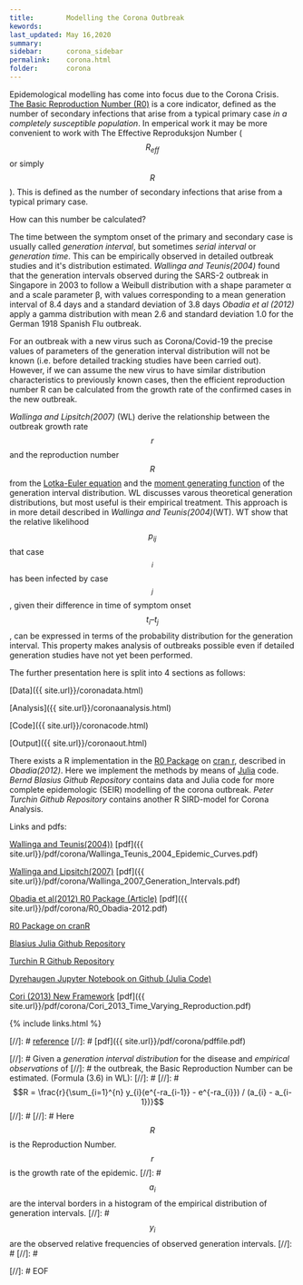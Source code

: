 ```yaml
---
title:        Modelling the Corona Outbreak
kewords:              
last_updated: May 16,2020    
summary:              
sidebar:      corona_sidebar
permalink:    corona.html  
folder:       corona 
---    
```


Epidemological modelling has come into focus due to the Corona Crisis.
[The Basic Reproduction Number (R0)](https://en.wikipedia.org/wiki/Basic_reproduction_number)
is a core indicator,
defined as the number of secondary infections that arise from a typical
primary case *in a completely susceptible population*.
In emperical work it may be more convenient to work with The Effective Reproduksjon Number
($$R_{eff}$$ or simply $$R$$). 
This is defined as the number of secondary infections that arise from a typical primary case.

How can this number be calculated?

The time between the symptom onset of the primary and secondary case is usually called
*generation interval*, but sometimes *serial interval* or *generation time*.
This can be empirically observed in detailed outbreak studies and it's distribution
estimated. *Wallinga and Teunis(2004)* found that the generation
intervals observed during the SARS-2 outbreak in Singapore in 2003
to follow a Weibull distribution with a shape parameter α and a scale parameter β,
with values corresponding to a mean generation interval of 8.4 days and a standard deviation of 3.8 days
*Obadia et al (2012)* apply a gamma distribution with mean 2.6 and standard deviation 1.0
for the German 1918 Spanish Flu outbreak.

For an outbreak with a new virus such as Corona/Covid-19 the precise values of parameters
of the generation interval distribution will not be known (i.e. before detailed tracking
studies have been carried out). However, if we can assume the new virus to have similar
distribution characteristics to previously known cases, then the efficient reproduction number R
can be calculated from the growth rate of the confirmed cases in the new outbreak.

*Wallinga and Lipsitch(2007)* (WL) derive the relationship between the outbreak growth rate $$r$$
and the reproduction number $$R$$ from the
[Lotka-Euler equation](https://en.wikipedia.org/wiki/Euler%E2%80%93Lotka_equation)
and the
[moment generating function](https://en.wikipedia.org/wiki/Moment-generating_function)
of the generation interval distribution.
WL discusses varous theoretical generation distributions, but most useful is their
empirical treatment. This approach is in more detail described in *Wallinga and Teunis(2004)*(WT).
WT show that the relative likelihood $$p_{ij}$$ that case $$_{i}$$ has been infected by
case $$_{j}$$, given their difference in time of symptom onset $$t_{i} – t_{j}$$ ,
can be expressed in terms of the probability distribution for the generation interval.
This property makes analysis of outbreaks possible even if detailed generation studies
have not yet been performed.

The further presentation here is split into 4 sections as follows:

[Data]({{ site.url}}/coronadata.html)

[Analysis]({{ site.url}}/coronaanalysis.html)

[Code]({{ site.url}}/coronacode.html)

[Output]({{ site.url}}/coronaout.html)

There exists a R implementation in the [R0 Package](https://rdrr.io/cran/R0/) on
[cran r](https://cran.r-project.org/), described in *Obadia(2012)*.
Here we implement the methods by means of [Julia](https://julialang.org/) code.
*Bernd Blasius Github Repository* contains data and Julia code for more complete
epidemologic (SEIR) modelling of the corona outbreak.
*Peter Turchin Github Repository* contains another R SIRD-model for Corona Analysis.

Links and pdfs:

[Wallinga and Teunis(2004))](https://www.researchgate.net/publication/8361277_Different_Epidemic_Curves_for_Severe_Acute_Respiratory_Syndrome_Reveal_Similar_Impacts_of_Control_Measures)
[pdf]({{ site.url}}/pdf/corona/Wallinga_Teunis_2004_Epidemic_Curves.pdf)

[Wallinga and Lipsitch(2007)](https://royalsocietypublishing.org/doi/10.1098/rspb.2006.3754)
[pdf]({{ site.url}}/pdf/corona/Wallinga_2007_Generation_Intervals.pdf)

[Obadia et al(2012) R0 Package (Article)](https://www.researchgate.net/publication/233948297_The_R0_package_A_toolbox_to_estimate_reproduction_numbers_for_epidemic_outbreaks)
[pdf]({{ site.url}}/pdf/corona/R0_Obadia-2012.pdf)

[R0 Package on cranR](https://rdrr.io/cran/R0/)

[Blasius Julia Github Repository](https://github.com/berndblasius/Covid19)

[Turchin R Github Repository](https://github.com/pturchin/CSH-Covid-19-Project)

[Dyrehaugen Jupyter Notebook on Github (Julia Code)](https://github.com/dyrehaugen/jcorona/blob/master/corona.ipynb)

[Cori (2013) New Framework](https://academic.oup.com/aje/article/178/9/1505/89262)
[pdf]({{ site.url}}/pdf/corona/Cori_2013_Time_Varying_Reproduction.pdf) 



{% include links.html %}

[//]: # [reference](url)
[//]: # [pdf]({{ site.url}}/pdf/corona/pdffile.pdf) 

[//]: # Given a *generation interval distribution* for the disease and *empirical observations* of
[//]: # the outbreak, the Basic Reproduction Number can be estimated. (Formula (3.6) in WL):
[//]: # 
[//]: # $$R = \frac{r}{\sum_{i=1}^{n} y_{i}(e^{-ra_{i-1}} - e^{-ra_{i}}) / (a_{i} - a_{i-1})}$$
[//]: # 
[//]: # Here $$R$$ is the Reproduction Number. $$r$$ is the growth rate of the epidemic.
[//]: # $$a_{i}$$ are the interval borders in a histogram of the empirical distribution of generation intervals. 
[//]: # $$y_{i}$$ are the observed relative frequencies of observed generation intervals.
[//]: # 
[//]: # 


[//]: # EOF

